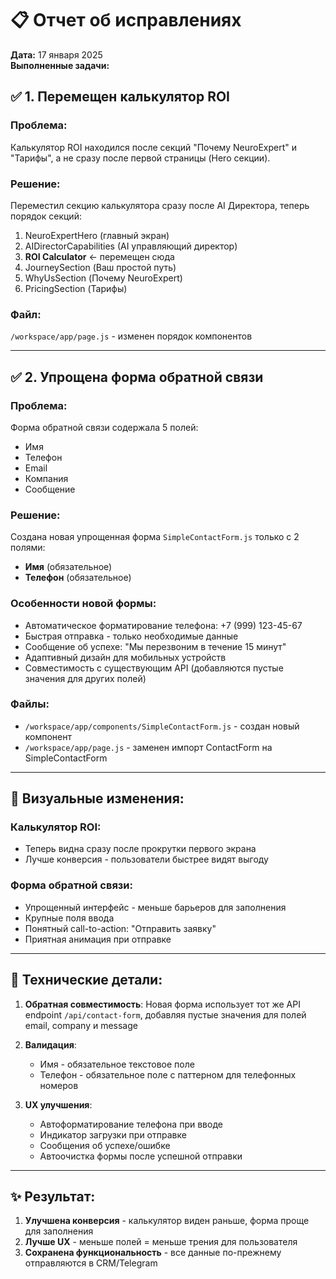 # 📋 Отчет об исправлениях

**Дата:** 17 января 2025  
**Выполненные задачи:**

## ✅ 1. Перемещен калькулятор ROI

### Проблема:
Калькулятор ROI находился после секций "Почему NeuroExpert" и "Тарифы", а не сразу после первой страницы (Hero секции).

### Решение:
Переместил секцию калькулятора сразу после AI Директора, теперь порядок секций:
1. NeuroExpertHero (главный экран)
2. AIDirectorCapabilities (AI управляющий директор)
3. **ROI Calculator** ← перемещен сюда
4. JourneySection (Ваш простой путь)
5. WhyUsSection (Почему NeuroExpert)
6. PricingSection (Тарифы)

### Файл:
`/workspace/app/page.js` - изменен порядок компонентов

---

## ✅ 2. Упрощена форма обратной связи

### Проблема:
Форма обратной связи содержала 5 полей:
- Имя
- Телефон
- Email
- Компания
- Сообщение

### Решение:
Создана новая упрощенная форма `SimpleContactForm.js` только с 2 полями:
- **Имя** (обязательное)
- **Телефон** (обязательное)

### Особенности новой формы:
- Автоматическое форматирование телефона: +7 (999) 123-45-67
- Быстрая отправка - только необходимые данные
- Сообщение об успехе: "Мы перезвоним в течение 15 минут"
- Адаптивный дизайн для мобильных устройств
- Совместимость с существующим API (добавляются пустые значения для других полей)

### Файлы:
- `/workspace/app/components/SimpleContactForm.js` - создан новый компонент
- `/workspace/app/page.js` - заменен импорт ContactForm на SimpleContactForm

---

## 📱 Визуальные изменения:

### Калькулятор ROI:
- Теперь видна сразу после прокрутки первого экрана
- Лучше конверсия - пользователи быстрее видят выгоду

### Форма обратной связи:
- Упрощенный интерфейс - меньше барьеров для заполнения
- Крупные поля ввода
- Понятный call-to-action: "Отправить заявку"
- Приятная анимация при отправке

---

## 🔧 Технические детали:

1. **Обратная совместимость**: Новая форма использует тот же API endpoint `/api/contact-form`, добавляя пустые значения для полей email, company и message

2. **Валидация**: 
   - Имя - обязательное текстовое поле
   - Телефон - обязательное поле с паттерном для телефонных номеров

3. **UX улучшения**:
   - Автоформатирование телефона при вводе
   - Индикатор загрузки при отправке
   - Сообщения об успехе/ошибке
   - Автоочистка формы после успешной отправки

---

## ✨ Результат:

1. **Улучшена конверсия** - калькулятор виден раньше, форма проще для заполнения
2. **Лучше UX** - меньше полей = меньше трения для пользователя
3. **Сохранена функциональность** - все данные по-прежнему отправляются в CRM/Telegram